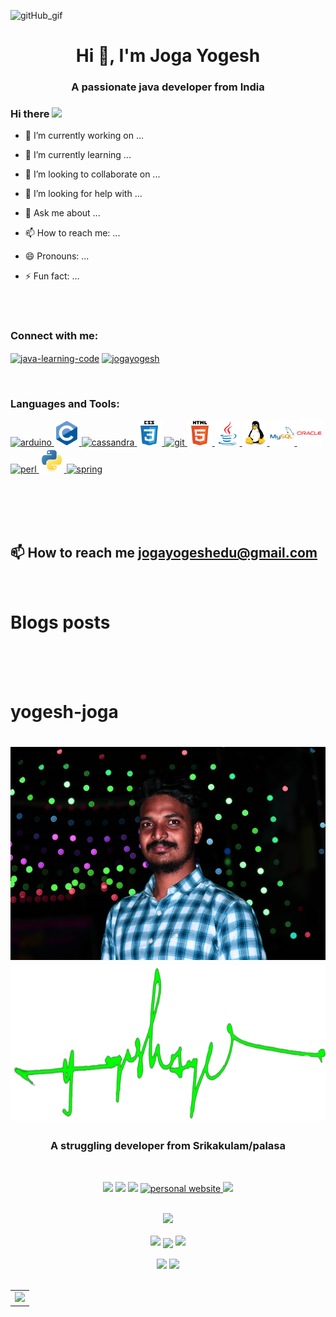 
<!--





![iloveyouDeepika_gif_gif_001_gif](https://user-images.githubusercontent.com/36118169/173302465-010f70b2-ff3e-4647-ba90-12d46c9c4f2b.gif)


![Matrix SVG](https://raw.githubusercontent.com/rodrigograca31/rodrigograca31/master/matrix.svg)



![my heart_x264_x264_gif](https://user-images.githubusercontent.com/36118169/173304183-1317a841-1742-4b90-bf17-e63c5379acf5.gif)

-->

![gitHub_gif](https://user-images.githubusercontent.com/36118169/173306151-3a46ad7e-4582-452f-8d29-39349db58bfb.gif)

<h1 align="center">Hi 👋, I'm Joga Yogesh</h1>
<h3 align="center">A passionate java developer from India</h3>




### Hi there  ![](https://komarev.com/ghpvc/?username=yogeshjoga)




- 🔭 I’m currently working on ...
- 🌱 I’m currently learning ...
- 👯 I’m looking to collaborate on ...
- 🤔 I’m looking for help with ...
- 💬 Ask me about ...
- 📫 How to reach me: ...
- 😄 Pronouns: ...
- ⚡ Fun fact: ...
   
   
   <br>
    <br>
   </div>
   
   
  
<h3 align="left">Connect with me:</h3>
<p align="left">
<a href="https://dev.to/java-learning-code" target="blank"><img align="center" src="https://raw.githubusercontent.com/rahuldkjain/github-profile-readme-generator/master/src/images/icons/Social/devto.svg" alt="java-learning-code" height="30" width="40" /></a>
<a href="https://twitter.com/jogayogesh" target="blank"><img align="center" src="https://raw.githubusercontent.com/rahuldkjain/github-profile-readme-generator/master/src/images/icons/Social/twitter.svg" alt="jogayogesh" height="30" width="40" /></a>
</p>


 <br>
  
   
   
<h3 align="left">Languages and Tools:</h3>
<p align="left"> <a href="https://www.arduino.cc/" target="_blank" rel="noreferrer"> <img src="https://cdn.worldvectorlogo.com/logos/arduino-1.svg" alt="arduino" width="40" height="40"/> </a> <a href="https://www.cprogramming.com/" target="_blank" rel="noreferrer"> <img src="https://raw.githubusercontent.com/devicons/devicon/master/icons/c/c-original.svg" alt="c" width="40" height="40"/> </a> <a href="https://cassandra.apache.org/" target="_blank" rel="noreferrer"> <img src="https://www.vectorlogo.zone/logos/apache_cassandra/apache_cassandra-icon.svg" alt="cassandra" width="40" height="40"/> </a> <a href="https://www.w3schools.com/css/" target="_blank" rel="noreferrer"> <img src="https://raw.githubusercontent.com/devicons/devicon/master/icons/css3/css3-original-wordmark.svg" alt="css3" width="40" height="40"/> </a> <a href="https://git-scm.com/" target="_blank" rel="noreferrer"> <img src="https://www.vectorlogo.zone/logos/git-scm/git-scm-icon.svg" alt="git" width="40" height="40"/> </a> <a href="https://www.w3.org/html/" target="_blank" rel="noreferrer"> <img src="https://raw.githubusercontent.com/devicons/devicon/master/icons/html5/html5-original-wordmark.svg" alt="html5" width="40" height="40"/> </a> <a href="https://www.java.com" target="_blank" rel="noreferrer"> <img src="https://raw.githubusercontent.com/devicons/devicon/master/icons/java/java-original.svg" alt="java" width="40" height="40"/> </a> <a href="https://www.linux.org/" target="_blank" rel="noreferrer"> <img src="https://raw.githubusercontent.com/devicons/devicon/master/icons/linux/linux-original.svg" alt="linux" width="40" height="40"/> </a> <a href="https://www.mysql.com/" target="_blank" rel="noreferrer"> <img src="https://raw.githubusercontent.com/devicons/devicon/master/icons/mysql/mysql-original-wordmark.svg" alt="mysql" width="40" height="40"/> </a> <a href="https://www.oracle.com/" target="_blank" rel="noreferrer"> <img src="https://raw.githubusercontent.com/devicons/devicon/master/icons/oracle/oracle-original.svg" alt="oracle" width="40" height="40"/> </a> <a href="https://www.perl.org/" target="_blank" rel="noreferrer"> <img src="https://api.iconify.design/logos-perl.svg" alt="perl" width="40" height="40"/> </a> <a href="https://www.python.org" target="_blank" rel="noreferrer"> <img src="https://raw.githubusercontent.com/devicons/devicon/master/icons/python/python-original.svg" alt="python" width="40" height="40"/> </a> <a href="https://spring.io/" target="_blank" rel="noreferrer"> <img src="https://www.vectorlogo.zone/logos/springio/springio-icon.svg" alt="spring" width="40" height="40"/> </a> </p>



 <br>
  <br>
  

   
   

 <br>
   <br>
   




## 📫 How to reach me **jogayogeshedu@gmail.com**
 <br>
  
# Blogs posts
<!-- BLOG-POST-LIST:START -->
<!-- BLOG-POST-LIST:END -->
 <br>
  <br>
   <br>

# yogesh-joga 
<h1 align="center">
   
  <img src="https://github.com/yogeshjoga/c-learning-30-days/blob/master/my_photo_git.jpg">
  <img src="https://github.com/yogeshjoga/yogeshjoga/blob/main/CROPED%20SIGNATURE.png" style="width:800px;height:250px;">
  </a>
  </a>
</h1>
<h3 align="center">A struggling developer from Srikakulam/palasa</h3>
<br>
<!-- badge start -->
<p align="center">
  <!-- Github badge -->
  <a href="https://github.com/yogeshjoga" target="_blank"><img src="https://img.shields.io/badge/GitHub-yogeshjoga-brightgreen"></a>
  <!-- Gitee badge -->
  <a href="https://gitee.com/yogeshjoga" target="_blank"><img src="https://img.shields.io/badge/Gitee-yogeshjoga--creator-orange"></a>
  <!-- CSDN badge -->
 <a href="https://blog.csdn.net/Augenstern_QXL" target="_blank"><img src="https://img.shields.io/badge/CSDN-%E4%B8%AA%E4%BA%BA%E5%8D%9A%E5%AE%A2-yellow"></a>
  <!-- Personal website Badge -->
<a href="https://www.qindalin.com" target="_blank">
    <img src="https://img. shields. IO / BADGE / website -% E4% B8% AA% E4% Ba% Ba% E7% BD% 91% E7% AB% 99 blue "ALT =" personal website ">
  </a>
  <!-- Visitor badge -->
 <img src="https://visitor-badge.glitch.me/badge?page_id=yogeshjoga&left_color=green&right_color=red">
</p>

<!-- badge end -->
<br>
<!-- Github trophy🏆start -->
<div align="center"> <img src="https://github-profile-trophy.vercel.app/?username=yogeshjoga&theme=onedark&row=1&column=6&no-frame=true&no-bg=true"> </div>
<!-- Github trophy🏆end -->
<br>
<!-- Github Continuous clock in start -->
<div align="center">
  <img width="150" src="https://cdn.jsdelivr.net/gh/sun0225SUN/photos/images/202108300310676.png" />
  <img align="center" src="https://github-readme-streak-stats.herokuapp.com/?user=yogeshjoga&theme=dark&hide_border=true" />
  <img width="150" src="https://cdn.jsdelivr.net/gh/sun0225SUN/photos/images/202108300312623.png" />
</div>
<!-- Github Continuous clock in end -->
<br>
<!-- Statistical card start -->
<div align="center">
  <img height="137px" src="https://github-readme-stats.vercel.app/api?username=yogeshjoga&hide_title=true&hide_border=true&show_icons=trueline_height=21&text_color=000&icon_color=000&bg_color=0,ea6161,ffc64d,fffc4d,52fa5a&theme=graywhite" />
   <img height="137px" src="https://github-readme-stats.vercel.app/api/top-langs/?username=yogeshjoga&hide_title=true&hide_border=true&layout=compact&langs_count=6&text_color=000&icon_color=fff&bg_color=0,52fa5a,4dfcff,c64dff&theme=graywhite" />
</div>
<!-- Statistical card end -->
<br>

<table align="center">
  <tr>
    <td>
      <img src="https://activity-graph.herokuapp.com/graph?username=yogeshjoga&theme=dracula&bg_color=FF000000&hide_border=true" />
    </td>
  </tr>
</table>








